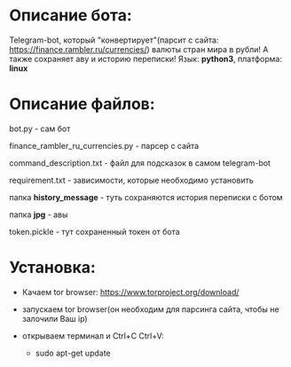 # Описание бота:
  Telegram-bot, который "конвертирует"(парсит с сайта: https://finance.rambler.ru/currencies/) валюты стран мира в рубли! А также сохраняет аву и историю переписки!
  Язык: **python3**, платформа: **linux**
# Описание файлов:
  bot.py - сам бот
  
  finance_rambler_ru_currencies.py - парсер с сайта
  
  command_description.txt - файл для подсказок в самом telegram-bot
  
  requirement.txt - зависимости, которые необходимо установить
  
  папка **history_message** - туть сохраняются история переписки с ботом
  
  папка **jpg** - авы

  token.pickle - тут сохраненный токен от бота
# Установка:
  - Качаем tor browser: https://www.torproject.org/download/
  
  - запускаем tor browser(он необходим для парсинга сайта, чтобы не залочили Ваш ip)
  
  - открываем терминал и Ctrl+C Ctrl+V:
    
    - sudo apt-get update
